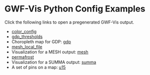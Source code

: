 # GWF-Vis Python Config Examples

Click the following links to open a pregenerated GWF-Vis output.

 
- [color_config](https://vga-team.github.io/app/?configUrl=/gwf-vis-examples/color_config.vgaconf)
- [gdp_thresholds](https://vga-team.github.io/app/?configUrl=/gwf-vis-examples/gdp_thresholds.vgaconf)
- Choropleth map for GDP: [gdp](https://vga-team.github.io/app/?configUrl=/gwf-vis-examples/gdp.vgaconf)
- [mesh_local_file](https://vga-team.github.io/app/?configUrl=/gwf-vis-examples/mesh_local_file.vgaconf)
- Visualization for a MESH output: [mesh](https://vga-team.github.io/app/?configUrl=/gwf-vis-examples/mesh.vgaconf)
- [permafrost](https://vga-team.github.io/app/?configUrl=/gwf-vis-examples/permafrost.vgaconf)
- Visualization for a SUMMA output: [summa](https://vga-team.github.io/app/?configUrl=/gwf-vis-examples/summa.vgaconf)
- A set of pins on a map: [u15](https://vga-team.github.io/app/?configUrl=/gwf-vis-examples/u15.vgaconf)
